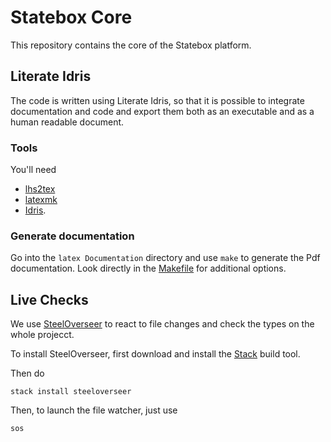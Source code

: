 # Statebox Core

This repository contains the core of the Statebox platform.

## Literate Idris

The code is written using Literate Idris, so that it is possible to integrate
documentation and code and export them both as an executable and as a human
readable document.

### Tools

You'll need

- [lhs2tex](https://github.com/kosmikus/lhs2tex/blob/master/INSTALL)
- [latexmk](https://mg.readthedocs.io/latexmk.html)
- [Idris](https://www.idris-lang.org/).

### Generate documentation

Go into the `latex Documentation` directory and use `make` to generate the Pdf
documentation.
Look directly in the [Makefile](Makefile) for additional options.

## Live Checks

We use [SteelOverseer](https://github.com/schell/steeloverseer) to react to
file changes and check the types on the whole projecct.

To install SteelOverseer, first download and install the
[Stack](https://github.com/commercialhaskell/stack) build tool.

Then do

```
stack install steeloverseer
```

Then, to launch the file watcher, just use

```
sos
```
